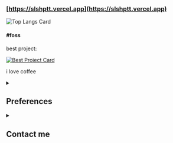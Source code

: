 ### [https://slshptt.vercel.app](https://slshptt.vercel.app)
![Top Langs Card](https://github-readme-stats.vercel.app/api/top-langs/?username=slashpotato&theme=catppuccin_mocha&border_radius=10&show_icons=true&layout=compact&hide=html,qmake,css,c&exclude_repo=dotfiles&border_color=b4befe)
#### #foss
best project:

[![Best Project Card](https://github-readme-stats.vercel.app/api/pin/?username=slashpotato&repo=potatoMusic&theme=catppuccin_mocha&border_radius=10&show_icons=true&show_owner=true&border_color=b4befe)](https://github.com/slashpotato/potatoMusic)

i love coffee

<details>
  <summary>
    <h2>Preferences</h2>
  </summary>

- Current OS: Void GNU/Linux

- OS history: Arch Linux, Void Linux, Debian, Artix Linux (runit), Void Linux

- Mobile OS: Android 14 (Xiaomi HyperOS, crDroid)

- WM: herbstluftwm

- DE: KDE Plasma 5

- Theme: Catppuccin Mocha (Lavender)

- Icons: papirus-icon-theme

- Shell: zsh (with oh-my-zsh and oh-my-posh)

- Terminal: kitty

- Languages: 
  - TypeScript (80%)
  - C++ (15%)
  - Kotlin (5%)

- Frameworks:
  - TypeScript: Next.js (with tailwindcss)
  - C++: Qt

- Music: ambient, rock and its flavours, russian rock, idm, alternative
</details>
<details>
  <summary>
    <h2>Contact me</h2>
  </summary>

- Telegram: [temporarily no tag]

- Discord: @slashpotato

- OpenVK: [@slashpotato](https://ovk.to/slashpotato)

- Email: slashpotato@duck.com
</details>
